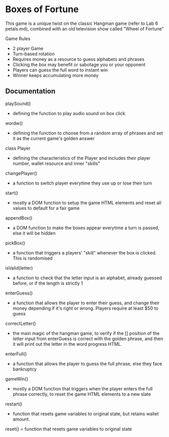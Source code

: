 # Boxes of Fortune

This game is a unique twist on the classic Hangman game (refer to Lab 6 petals.md), combined with an old television show called "Wheel of Fortune"



Game Rules

- 2 player Game
- Turn-based rotation
- Requires money as a resource to guess alphabets and phrases
- Clicking the box may benefit or sabotage you or your opponent
- Players can guess the full word to instant win
- Winner keeps accumulating more money





## Documentation

playSound()
- defining the function to play audio sound on box click

wordw()
- defining the function to choose from a random array of phrases and set it as the current game's golden answer

class Player
- defining the characteristics of the Player and includes their player number, wallet resource and inner "skills"

changePlayer()
- a function to switch player everytime they use up or lose their turn

start()
- mostly a DOM function to setup the game HTML elements and reset all values to default for a fair game

appendBox()
- a DOM function to make the boxes appear everytime a turn is passed, else it will be hidden

pickBox()
- a function that triggers a players' "skill" whenever the box is clicked. This is randomised

isValid(letter)
- a function to check that the letter input is an alphabet, already guessed before, or if the length is strictly 1

enterGuess()
- a function that allows the player to enter their guess, and change their money depending if it's right or wrong. Players require at least $50 to guess

correctLetter()
- the main magic of the hangman game, to verify if the [] position of the letter input from enterGuess is correct with the golden phrase, and then it will print out the letter in the word progress HTML.

enterFull()
- a function that allows the player to guess the full phrase, else they face bankruptcy

gameWin()
- mostly a DOM function that triggers when the player enters the full phrase correctly, to reset the game HTML elements to a new slate

restart()
- function that resets game variables to original state, but retains wallet amount.

reset()
= function that resets game variables to original state





